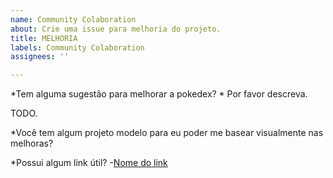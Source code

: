 ```yaml
---
name: Community Colaboration
about: Crie uma issue para melhoria do projeto.
title: MELHORIA
labels: Community Colaboration
assignees: ''

---
```


*Tem alguma sugestão para melhorar a pokedex? * Por favor descreva.

TODO.

*Você tem algum projeto modelo para eu poder me basear visualmente nas melhoras?

*Possui algum link útil?
-[Nome do link](URL)
